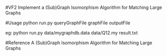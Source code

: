 #VF2
Implement a (Sub)Graph Isomorphism Algorithm for Matching Large Graphs

#Usage
python run.py queryGraphFile graphFile  outputFile

eg: python run.py data/mygraphdb.data data/Q12.my result.txt

#Reference
A (Sub)Graph Isomorphism Algorithm for Matching Large Graphs
